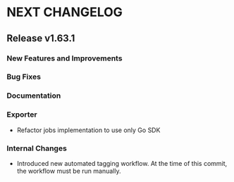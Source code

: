 # NEXT CHANGELOG

## Release v1.63.1

### New Features and Improvements

### Bug Fixes

### Documentation

### Exporter
* Refactor jobs implementation to use only Go SDK

### Internal Changes
* Introduced new automated tagging workflow. At the time of this commit,
the workflow must be run manually.

